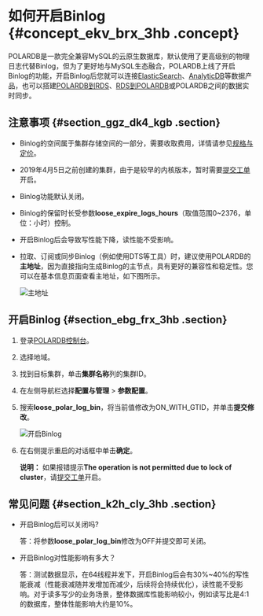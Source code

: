 # 如何开启Binlog {#concept_ekv_brx_3hb .concept}

POLARDB是一款完全兼容MySQL的云原生数据库，默认使用了更高级别的物理日志代替Binlog，但为了更好地与MySQL生态融合，POLARDB上线了开启Binlog的功能，开启Binlog后您就可以连接[ElasticSearch](https://help.aliyun.com/document_detail/90777.html)、[AnalyticDB](https://help.aliyun.com/document_detail/98724.html)等数据产品，也可以搭建[POLARDB到RDS](https://help.aliyun.com/document_detail/102184.html)、[RDS到POLARDB](https://help.aliyun.com/document_detail/102185.html)或POLARDB之间的数据实时同步。

## 注意事项 {#section_ggz_dk4_kgb .section}

-   Binlog的空间属于集群存储空间的一部分，需要收取费用，详情请参见[规格与定价](../cn.zh-CN/产品简介/规格与定价.md#)。
-   2019年4月5日之前创建的集群，由于是较早的内核版本，暂时需要[提交工单](https://selfservice.console.aliyun.com/ticket/createIndex)开启。
-   Binlog功能默认关闭。
-   Binlog的保留时长受参数**loose\_expire\_logs\_hours**（取值范围0~2376，单位：小时）控制。
-   开启Binlog后会导致写性能下降，读性能不受影响。
-   拉取、订阅或同步Binlog（例如使用DTS等工具）时，建议使用POLARDB的**主地址**，因为直接指向生成Binlog的主节点，具有更好的兼容性和稳定性。您可以在基本信息页面查看主地址，如下图所示。

    ![主地址](http://static-aliyun-doc.oss-cn-hangzhou.aliyuncs.com/assets/img/155021/155470369743468_zh-CN.png)


## 开启Binlog {#section_ebg_frx_3hb .section}

1.  登录[POLARDB控制台](https://polardb.console.aliyun.com)。
2.  选择地域。
3.  找到目标集群，单击**集群名称**列的集群ID。
4.  在左侧导航栏选择**配置与管理** \> **参数配置**。
5.  搜索**loose\_polar\_log\_bin**，将当前值修改为ON\_WITH\_GTID，并单击**提交修改**。

    ![开启Binlog](http://static-aliyun-doc.oss-cn-hangzhou.aliyuncs.com/assets/img/155030/155470369743470_zh-CN.png)

6.  在右侧提示重启的对话框中单击**确定**。

    **说明：** 如果报错提示**The operation is not permitted due to lock of cluster**，请[提交工单](https://selfservice.console.aliyun.com/ticket/createIndex)开启。


## 常见问题 {#section_k2h_cly_3hb .section}

-   开启Binlog后可以关闭吗?

    答：将参数**loose\_polar\_log\_bin**修改为OFF并提交即可关闭。

-   开启Binlog对性能影响有多大？

    答：测试数据显示，在64线程并发下，开启Binlog后会有30%~40%的写性能衰减（性能衰减随并发增加而减少，后续将会持续优化），读性能不受影响。对于读多写少的业务场景，整体数据库性能影响较小，例如读写比是4:1的数据库，整体性能影响大约是10%。


